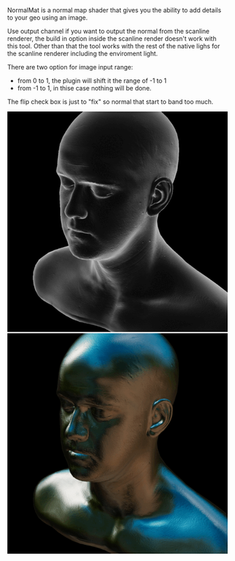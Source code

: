 NormalMat is a normal map shader that gives you the ability to add details to your geo using an image. 

Use output channel if you want to output the normal from the scanline renderer, the build in option inside the scanline render doesn't work with this tool.
Other than that the tool works with the rest of the native lighs for the scanline renderer including the enviroment light. 

There are two option for image input range:
* from 0 to 1, the plugin will shift it the range of -1 to 1
* from -1 to 1, in thise case nothing will be done.

The flip check box is just to "fix" so normal that start to band too much. 

<div id="header" align="left">
  <img src="https://github.com/EyalShirazi/Nuke/blob/main/Plugins/NormalMat/demo/NormalMat%20-%20example02.gif"/>
</div>

<div id="header" align="left">
  <img src="https://github.com/EyalShirazi/Nuke/blob/main/Plugins/NormalMat/demo/NormalMat%20-%20example01.gif"/>
</div>


